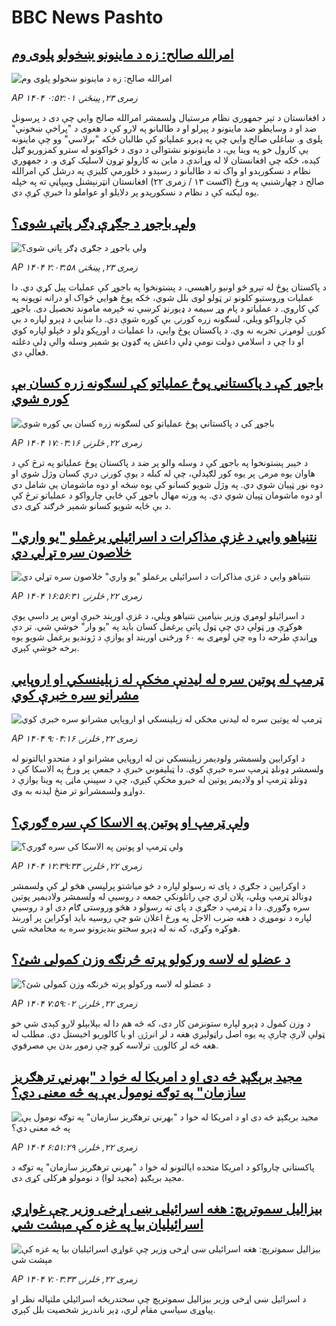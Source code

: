 # BBC News Pashto## [امرالله صالح: زه د ماینونو ښخولو پلوی وم](https://www.bbc.com/pashto/articles/cm21l92n1x5o?at_medium=RSS&at_campaign=rss?at_campaign=githubrss)![امرالله صالح: زه د ماینونو ښخولو پلوی وم](https://ichef.bbci.co.uk/ace/ws/240/cpsprodpb/900f/live/41b071d0-7898-11f0-a20f-3b86f375586a.jpg)_AP ۱۴۰۴ زمری ۲۳, پينځنۍ ۰:۵۲:۰۱_د افغانستان د تېر جمهوري نظام مرستیال ولسمشر امرالله صالح وايي چې دی د پرسونل ضد او د وسایطو ضد ماینونو د پېرلو او د طالبانو په لارو کې د هغوی د "پراخې ښخونې" پلوی و.
ښاغلی صالح وايي چې په ډېرو عملیاتو کې طالبان ځکه "برلاسي" وو چې ماینونه یې کارول خو په وینا یې، د ماینونونو نشتوالی د دوی د ځواکونو له سترو کمزوریو ګڼل کېده، ځکه چې افغانستان لا له وړاندې د ماین نه کارولو تړون لاسلیک کړی و.
د جمهوري نظام د نسکورېدو او واک ته د طالبانو د رسېدو د څلورمې کليزې په درشل کې امرالله صالح د چهارشنبې په ورځ (اګست ۱۳ / زمری ۲۲) افغانستان انټرنېشنل وېبپاڼې ته په خپله یوه لیکنه کې د نظام د نسکورېدو پر دلایلو او عواملو دا خبرې کړې دي.## [ولې باجوړ د جګړې ډګر پاتې شوی؟](https://www.bbc.com/pashto/articles/c93d0r4rgdqo?at_medium=RSS&at_campaign=rss?at_campaign=githubrss)![ولې باجوړ د جګړې ډګر پاتې شوی؟](https://ichef.bbci.co.uk/ace/ws/240/cpsprodpb/d79e/live/279851a0-7861-11f0-8071-1788c7e8ae0e.jpg)_AP ۱۴۰۴ زمری ۲۳, پينځنۍ ۲:۰۳:۵۸_د پاکستان پوځ له تېرو څو اونیو راهیسي، د پښتونخوا په باجوړ کې عملیات پیل کړي دي. دا عملیات وروستیو کلونو تر ټولو لوی بلل شوي، ځکه پوځ هوايي ځواک او درانه توپونه په کې کاروي.
د عملیاتو د پام وړ سیمه د ډیورنډ کرښې ته څېرمه ماموند تحصیل دی. باجوړ کې چارواکو ویلي، لسګونه زره کورنۍ بې کوره شوې دي. دا ښايي د ډېرو لپاره د بې کورۍ لومړنۍ تجربه نه وي. د پاکستان پوځ وايي، دا عملیات د اورپکو ډلو  د ځپلو لپاره کوي او دا چې د اسلامي دولت نومې ډلې داعش په ګډون یو شمېر وسله والې ډلې دغلته فعالې دي.## [باجوړ کې د پاکستاني پوځ عملیاتو کې لسګونه زره کسان بې کوره شوي](https://www.bbc.com/pashto/articles/cpv0lwy7p0jo?at_medium=RSS&at_campaign=rss?at_campaign=githubrss)![باجوړ کې د پاکستاني پوځ عملیاتو کې لسګونه زره کسان بې کوره شوي](https://ichef.bbci.co.uk/ace/ws/240/cpsprodpb/1de5/live/0a762c20-7832-11f0-a20f-3b86f375586a.jpg)_AP ۱۴۰۴ زمری ۲۲, څلرنۍ ۱۷:۰۳:۱۶_د خیبر پښتونخوا په باجوړ کې د وسله والو پر ضد د پاکستان پوځ عملیاتو په ترڅ کې د هاوان یوه مرمۍ پر یوه کور لګېدلې، چې له کبله د یوې کورنۍ درې کسان وژل شوي او دوه نور ټپيان شوي دي. په وژل شویو کسانو کې یوه ښځه او دوه ماشومان یې شامل دي او دوه ماشومان ټپیان شوي دي. په ورته مهال باجوړ کې ځايي چارواکو د عملیاتو ترڅ کې د بې ځایه شویو کسانو شمېر څرګند کړی دی.## [نتنیاهو وايي د غزې مذاکرات د اسرائیلي یرغملو "یو واري" خلاصون سره تړلي دي](https://www.bbc.com/pashto/articles/c87eyz54evpo?at_medium=RSS&at_campaign=rss?at_campaign=githubrss)![نتنیاهو وايي د غزې مذاکرات د اسرائیلي یرغملو "یو واري" خلاصون سره تړلي دي](https://ichef.bbci.co.uk/ace/ws/240/cpsprodpb/4d92/live/5c8c0980-7855-11f0-8071-1788c7e8ae0e.jpg)_AP ۱۴۰۴ زمری ۲۲, څلرنۍ ۱۶:۵۶:۳۱_د اسرائیلو لومړي وزیر بنیامین نتنیاهو ویلي، د غزې اوربند خبرې اوس پر داسې یوې هوکړې ور ټولې دي چې ټول پاتې یرغمل کسان باید په "یو وار" خوشې شي. تر دې وړاندې طرحه دا وه چې لومړی به ۶۰ ورځنی اوربند او یوازې د ژوندیو یرغمل شویو یوه برخه خوشې کېږي.## [ټرمپ له پوتین سره له لیدنې مخکې له زېلینسکي او اروپايي مشرانو سره خبرې کوي](https://www.bbc.com/pashto/articles/cj9wzj8gwr8o?at_medium=RSS&at_campaign=rss?at_campaign=githubrss)![ټرمپ له پوتین سره له لیدنې مخکې له زېلینسکي او اروپايي مشرانو سره خبرې کوي](https://ichef.bbci.co.uk/ace/ws/240/cpsprodpb/4aa8/live/b2825600-7823-11f0-a975-cb151ca452f4.jpg)_AP ۱۴۰۴ زمری ۲۲, څلرنۍ ۹:۰۴:۱۶_د اوکرایین ولسمشر ولودیمر زېلینسکي نن له اروپايي مشرانو او د متحدو ایالتونو له ولسمشر ډونلډ ټرمپ سره خبرې کوي.
دا ټیلیفوني خبرې د جمعې پر ورځ په الاسکا کې د ډونلډ ټرمپ او ولادیمر پوتین له خبرو مخکې کېږي، چې د سپینې ماڼۍ په وینا یوازې د دواړو ولسمشرانو تر منځ لیدنه به وي.## [ولې ټرمپ او پوتین په الاسکا کې سره ګوري؟](https://www.bbc.com/pashto/articles/czerrp53l6eo?at_medium=RSS&at_campaign=rss?at_campaign=githubrss)![ولې ټرمپ او پوتین په الاسکا کې سره ګوري؟](https://ichef.bbci.co.uk/ace/ws/240/cpsprodpb/10b8/live/714a1320-7842-11f0-8071-1788c7e8ae0e.jpg)_AP ۱۴۰۴ زمری ۲۲, څلرنۍ ۱۲:۳۹:۳۳_د اوکرایین د جګړې د پای ته رسولو لپاره د څو میاشتو پرلپسې هڅو لړ کې ولسمشر ډونالډ ټرمپ ویلي، پلان لري چې راتلونکې جمعه د روسیې له ولسمشر ولادیمیر پوتین سره وګوري.
دا د ټرمپ د جګړې د پای ته رسولو د هڅو وروستی ګام دی او د روسیې لپاره د نوموړي د هغه ضرب الاجل په ورځ اعلان شو چې روسیه باید اوکراین پر اوربند هوکړه وکړي، که نه له ډېرو سختو بندیزونو سره به مخامخه شي.## [د عضلو له لاسه ورکولو پرته څرنګه وزن کمولی شئ؟](https://www.bbc.com/pashto/articles/c75445kd496o?at_medium=RSS&at_campaign=rss?at_campaign=githubrss)![د عضلو له لاسه ورکولو پرته څرنګه وزن کمولی شئ؟](https://ichef.bbci.co.uk/ace/ws/240/cpsprodpb/23ed/live/3d94d6e0-781b-11f0-8071-1788c7e8ae0e.jpg)_AP ۱۴۰۴ زمری ۲۲, څلرنۍ ۷:۵۹:۰۲_د وزن کمول د ډېرو لپاره ستونزمن کار دی، که څه هم دا له بېلابېلو لارو کېدی شي خو ټولې لارې چارې په يوه اصل راټولېږي هغه د لږ انرژۍ او یا کالوریو اخيستل دي. مطلب له هغه څه لږ کالورۍ ترلاسه کړو چې زموږ بدن يې مصرفوي.## [مجید برېګېډ څه دی او د امریکا له خوا د "بهرني ترهګریز سازمان" په توګه نومول یې په څه معنی دي؟](https://www.bbc.com/pashto/articles/c79lvenlv4do?at_medium=RSS&at_campaign=rss?at_campaign=githubrss)![مجید برېګېډ څه دی او د امریکا له خوا د "بهرني ترهګریز سازمان" په توګه نومول یې په څه معنی دي؟](https://ichef.bbci.co.uk/ace/ws/240/cpsprodpb/d888/live/8ba97b50-7812-11f0-a975-cb151ca452f4.jpg)_AP ۱۴۰۴ زمری ۲۲, څلرنۍ ۶:۵۱:۲۹_پاکستاني چارواکو د امریکا متحده ایالتونو له خوا د "بهرني ترهګریز سازمان" په توګه د مجېد برېګیډ (مجید لوا) د نومولو هرکلی کړی دی.## [بیزالیل سموترېچ: هغه اسرائیلی ښی اړخی وزیر چې غواړي اسرائیلیان بیا په غزه کې مېشت شي](https://www.bbc.com/pashto/articles/cvg096dvgnyo?at_medium=RSS&at_campaign=rss?at_campaign=githubrss)![بیزالیل سموترېچ: هغه اسرائیلی ښی اړخی وزیر چې غواړي اسرائیلیان بیا په غزه کې مېشت شي](https://ichef.bbci.co.uk/ace/ws/240/cpsprodpb/f548/live/b9368560-775c-11f0-a975-cb151ca452f4.jpg)_AP ۱۴۰۴ زمری ۲۲, څلرنۍ ۷:۰۳:۳۳_د اسرائیل ښی اړخی وزیر بیزالیل سموترېچ چې سختدریځه اسرائیلي ملتپاله نظر او پیاوړی سیاسي مقام لري، ډېر ناندریز شخصیت بلل کېږي.